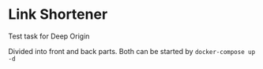 # Link Shortener
Test task for Deep Origin

Divided into front and back parts.
Both can be started by `docker-compose up -d`